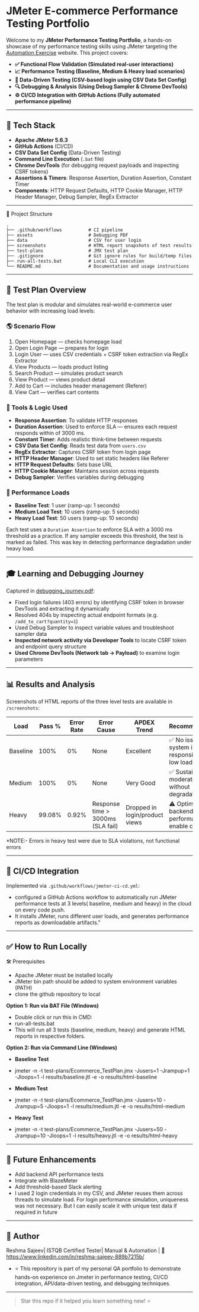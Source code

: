 # JMeter E-commerce Performance Testing Portfolio

Welcome to my **JMeter Performance Testing Portfolio**, a hands-on showcase of my performance testing skills using JMeter targeting the [Automation Exercise](https://automationexercise.com/) website. This project covers:

* **✅ Functional Flow Validation (Simulated real-user interactions)**
* **📈 Performance Testing (Baseline, Medium & Heavy load scenarios)**
* **🧩 Data-Driven Testing (CSV-based login using CSV Data Set Config)**
* **🔍 Debugging & Analysis (Using Debug Sampler & Chrome DevTools)**
* **⚙️ CI/CD Integration with GitHub Actions (Fully automated performance pipeline)**
---

## 🔢 Tech Stack

* **Apache JMeter 5.6.3**
* **GitHub Actions** (CI/CD)
* **CSV Data Set Config** (Data-Driven Testing)
* **Command Line Execution** (`.bat` file)
* **Chrome DevTools** (for debugging request payloads and inspecting CSRF tokens)
* **Assertions & Timers**: Response Assertion, Duration Assertion, Constant Timer
* **Components**: HTTP Request Defaults, HTTP Cookie Manager, HTTP Header Manager, Debug Sampler, RegEx Extractor

---
🔧 Project Structure

```
.
├── .github/workflows          # CI pipeline
├── assets                     # Debugging PDF
├── data                       # CSV for user login
├── screenshots                # HTML report snapshots of test results
├── test-plans                 # JMX test plan
├── .gitignore                 # Git ignore rules for build/temp files
├── run-all-tests.bat          # Local CLI execution
└── README.md                  # Documentation and usage instructions

```
---
## 📄 Test Plan Overview

The test plan is modular and simulates real-world e-commerce user behavior with increasing load levels:

### 🌎 Scenario Flow

1. Open Homepage — checks homepage load
2. Open Login Page — prepares for login
3. Login User — uses CSV credentials + CSRF token extraction via RegEx Extractor
4. View Products — loads product listing
5. Search Product — simulates product search
6. View Product — views product detail
7. Add to Cart — includes header management (Referer)
8. View Cart — verifies cart contents

### 📌 Tools & Logic Used

* **Response Assertion**: To validate HTTP responses
* **Duration Assertion**: Used to enforce SLA — ensures each request responds within of 3000 ms.
* **Constant Timer**: Adds realistic think-time between requests
* **CSV Data Set Config**: Reads test data from `users.csv`
* **RegEx Extractor**: Captures CSRF token from login page
* **HTTP Header Manager**: Used to set static headers like Referer
* **HTTP Request Defaults**: Sets base URL
* **HTTP Cookie Manager**: Maintains session across requests
* **Debug Sampler**: Verifies variables during debugging

### 🔹 Performance Loads

* **Baseline Test**: 1 user (ramp-up: 1 seconds)
* **Medium Load Test**: 10 users (ramp-up: 5 seconds)
* **Heavy Load Test**: 50 users (ramp-up: 10 seconds)

Each test uses a `Duration Assertion` to enforce SLA with a 3000 ms threshold as a practice. If any sampler exceeds this threshold, the test is marked as failed. This was key in detecting performance degradation under heavy load.

---

## 🎓 Learning and Debugging Journey

Captured in [debugging\_journey.pdf](assets/debugging_journey.pdf):

* Fixed login failures (403 errors) by identifying CSRF token in browser DevTools and extracting it dynamically
* Resolved 404s by inspecting actual endpoint formats (e.g. `/add_to_cart?quantity=1`)
* Used Debug Sampler to inspect variable values and troubleshoot sampler data
* **Inspected network activity via Developer Tools** to locate CSRF token and endpoint query structure
* **Used Chrome DevTools (Network tab → Payload)** to examine login parameters

---

## 📊 Results and Analysis

Screenshots of HTML reports of the three level tests are available in `/screenshots`:

| Load     | Pass % | Error Rate | Error Cause                        | APDEX Trend                    | Recommendation                                      |
|----------|--------|------------|------------------------------------|--------------------------------|-----------------------------------------------------|
| Baseline | 100%   | 0%         | None                               | Excellent                      | ✅ No issues, system is responsive under low load   |
| Medium   | 100%   | 0%         | None                               | Very Good                      | ✅ Sustains moderate traffic without degradation    |
| Heavy    | 99.08% | 0.92%      | Response time > 3000ms (SLA fail)  | Dropped in login/product views | ⚠️ Optimize backend performance or enable caching   |


*NOTE:-  Errors in heavy test were due to SLA violations, not functional errors
  
---


## 🚀 CI/CD Integration

Implemented via `.github/workflows/jmeter-ci-cd.yml`:

* configured a GitHub Actions workflow to automatically run JMeter performance tests at 3 levels( baseline, medium and heavy) in the cloud on every code push.
* It installs JMeter, runs different user loads, and generates performance reports as downloadable artifacts."

---

## ✅ How to Run Locally

🛠️ Prerequisites

  * Apache JMeter must be installed locally
  * JMeter bin path should be added to system environment variables (PATH)
  * clone the github repository to local

**Option 1: Run via BAT File (Windows)**

 * Double click or run this in CMD:
 * run-all-tests.bat
 * This will run all 3 tests (baseline, medium, heavy) and generate HTML reports in respective folders.

**Option 2: Run via Command Line (Windows)**

* **Baseline Test**
* jmeter -n -t test-plans/Ecommerce_TestPlan.jmx -Jusers=1 -Jrampup=1 -Jloops=1 -l results/baseline.jtl -e -o results/html-baseline

* **Medium Test**
* jmeter -n -t test-plans/Ecommerce_TestPlan.jmx -Jusers=10 -Jrampup=5 -Jloops=1 -l results/medium.jtl -e -o results/html-medium

* **Heavy Test**
* jmeter -n -t test-plans/Ecommerce_TestPlan.jmx -Jusers=50 -Jrampup=10 -Jloops=1 -l results/heavy.jtl -e -o results/html-heavy

---

## 🚀 Future Enhancements

* Add backend API performance tests
* Integrate with BlazeMeter
* Add threshold-based Slack alerting
* I used 2 login credentials in my CSV, and JMeter reuses them across threads to simulate load. For login performance simulation, uniqueness was not necessary. But I can easily scale it with unique test data if required in future

---

## 📅 Author

Reshma Sajeev| ISTQB Certified Tester| Manual & Automation | 🔗 https://www.linkedin.com/in/reshma-sajeev-889b7215b/
* ⭐ This repository is part of my personal QA portfolio to demonstrate hands-on experience on Jmeter in performance testing, CI/CD integration, API/data-driven testing, and debugging techniques.

---

> Star this repo if it helped you learn something new! ⭐
